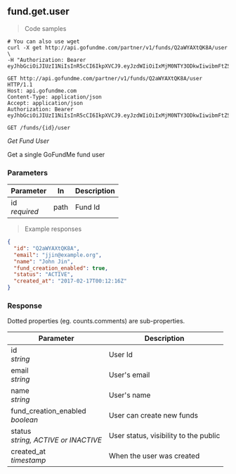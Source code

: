 ## fund.get.user

> Code samples

````shell
# You can also use wget
curl -X get http://api.gofundme.com/partner/v1/funds/Q2aWYAXtQK8A/user \
-H "Authorization: Bearer eyJhbGciOiJIUzI1NiIsInR5cCI6IkpXVCJ9.eyJzdWIiOiIxMjM0NTY3ODkwIiwibmFtZSI6IkpvaG4gRG9lIiwiYWRtaW4iOnRydWV9.TJVA95OrM7E2cBab30RMHrHDcEfxjoYZgeFONFh7HgQ"
````

````http
GET http://api.gofundme.com/partner/v1/funds/Q2aWYAXtQK8A/user HTTP/1.1
Host: api.gofundme.com
Content-Type: application/json
Accept: application/json
Authorization: Bearer eyJhbGciOiJIUzI1NiIsInR5cCI6IkpXVCJ9.eyJzdWIiOiIxMjM0NTY3ODkwIiwibmFtZSI6IkpvaG4gRG9lIiwiYWRtaW4iOnRydWV9.TJVA95OrM7E2cBab30RMHrHDcEfxjoYZgeFONFh7HgQ
````

`GET /funds/{id}/user`

*Get Fund User*

Get a single GoFundMe fund user

### Parameters

Parameter|In|Description
---|---|---|
id<br>*required*|path|Fund Id

> Example responses

````json
{
  "id": "Q2aWYAXtQK8A",
  "email": "jjin@example.org",
  "name": "John Jin",
  "fund_creation_enabled": true,
  "status": "ACTIVE",
  "created_at": "2017-02-17T00:12:16Z"
}
````

### Response

Dotted properties (eg. counts.comments) are sub-properties.

Parameter|Description
---|---|
id<br>*string*|User Id
email<br>*string*|User's email
name<br>*string*|User's name
fund_creation_enabled<br>*boolean*|User can create new funds
status<br>*string, ACTIVE or INACTIVE*|User status, visibility to the public
created_at<br>*timestamp*|When the user was created
